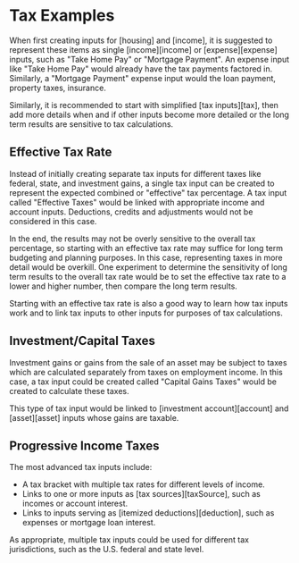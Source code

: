 # Tax Examples

When first creating inputs for [housing] and [income], it is suggested to represent these items as single [income][income] or [expense][expense] inputs, such as "Take Home Pay" or "Mortgage Payment". An expense input like "Take Home Pay" would already have the tax payments factored in. Similarly, a "Mortgage Payment" expense input would the loan payment, property taxes, insurance.

Similarly, it is recommended to start with simplified [tax inputs][tax], then add more details when and if other inputs become more detailed or the long term results are sensitive to tax calculations. 

## Effective Tax Rate

Instead of initially creating separate tax inputs for different taxes like federal, state, and investment gains, a single tax input can be created to represent the expected combined or "effective" tax percentage. A tax input called "Effective Taxes" would be linked with appropriate income and account inputs. Deductions, credits and adjustments would not be considered in this case. 

In the end, the results may not be overly sensitive to the overall tax percentage, so starting with an effective tax rate may suffice for long term budgeting and planning purposes. In this case, representing taxes in more detail would be overkill. One experiment to determine the sensitivity of long term results to the overall tax rate would be to set the effective tax rate to a lower and higher number, then compare the long term results.

Starting with an effective tax rate is also a good way to learn how tax inputs work and to link tax inputs to other inputs for purposes of tax calculations.

## Investment/Capital Taxes

Investment gains or gains from the sale of an asset may be subject to taxes which are calculated separately from taxes on employment income. In this case, a tax input could be created called "Capital Gains Taxes" would be created to calculate these taxes.

This type of tax input would be linked to [investment account][account] and [asset][asset] inputs whose gains are taxable. 

## Progressive Income Taxes

The most advanced tax inputs include:

* A tax bracket with multiple tax rates for different levels of income.
* Links to one or more inputs as [tax sources][taxSource], such as incomes or account interest.
* Links to inputs serving as [itemized deductions][deduction], such as expenses or mortgage loan interest. 

As appropriate, multiple tax inputs could be used for different tax jurisdictions, such as the U.S. federal and state level.
